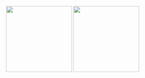 <div> 
  <a hre="https://github.com/qedrohenrique">
  <img height="180em" src="https://github-readme-stats.vercel.app/api?username=qedrohenrique&show_icons=true&theme=dracula"/>
  <img height="180em" src="https://github-readme-stats.vercel.app/api/top-langs/?username=qedrohenrique&layout=compact&show_icons=true&theme=dracula"/>
</div>
